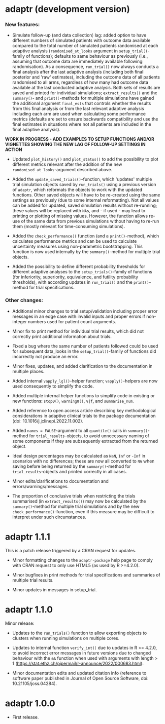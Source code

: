 # adaptr (development version)

### New features:

* Simulate follow-up (and data collection) lag: added option to have different
numbers of simulated patients with outcome data available compared to the total
number of simulated patients randomised at each adaptive analysis
(`randomised_at_looks` argument in `setup_trial()`-family of functions);
defaults to same behaviour as previously (i.e., assuming that outcome data are
immediately available following randomisation). As a consequence, `run_trial()`
now always conducts a final analysis after the last adaptive analysis (including
both final posterior and 'raw' estimates), including the outcome data of all
patients randomised to all arms, regardless of how many had outcome data
available at the last conducted adaptive analysis.
Both sets of results are saved and printed for individual simulations;
`extract_results()` and the `summary()`- and `print()`-methods for multiple
simulations have gained the additional argument `final_ests` that controls
whether the results from this final analysis or from the last relevant adaptive
analysis including each arm are used when calculating some performance metrics
(defaults are set to ensure backwards compatibility and use the final estimates
in situations where not all patients are included in the final adaptive
analysis).

**WORK IN PROGRESS - ADD EXAMPLES TO SETUP FUNCTIONS AND/OR VIGNETTES SHOWING  THE NEW LAG OF FOLLOW-UP SETTINGS IN ACTION**

* Updated `plot_history()` and `plot_status()` to add the possibility to plot
different metrics relevant after the addition of the new
`randomised_at_looks`-argument described above.

* Added the `update_saved_trials()`-function, which 'updates' multiple trial
simulation objects saved by `run_trials()` using a previous version of `adaptr`,
which reformats the objects to work with the updated functions. Other saved
objects will have to be re-created using the same settings as previously (due to
some internal reformatting). Not all values can be added for updated, saved
simulation results without re-running; these values will be replaced with `NA`s,
and - if used - may lead to printing or plotting of missing values. However, the
function allows re-use of the same data from previous simulations without having
to re-run them (mostly relevant for time-consuming simulations).

* Added the `check_performance()` function (and a `print()`-method), which
calculates performance metrics and can be used to calculate uncertainty measures
using non-parametric bootstrapping. This function is now used internally by
the `summary()`-method for multiple trial objects.

* Added the possibility to define different probability thresholds for different
adaptive analyses to the `setup_trials()`-family of functions (for inferiority,
superiority, equivalence, and futility probability thresholds), with according
updates in `run_trial()` and the `print()`-method for trial specifications.

### Other changes:

* Additional minor changes to trial setup/validation including proper error
messages in an edge case with invalid inputs and proper errors if non-integer
numbers used for patient count arguments.

* Minor fix to print method for individual trial results, which did not
correctly print additional information about trials.

* Fixed a bug where the same number of patients followed could be used for
subsequent data_looks in the `setup_trial()`-family of functions did incorrectly
not produce an error.

* Minor fixes, updates, and added clarification to the documentation in multiple
places.

* Added internal `vapply_lgl()`-helper function; `vapply()`-helpers are now used
consequently to simplify the code.

* Added multiple internal helper functions to simplify code in existing or new
functions: `stop0()`, `warning0()`, `%|f`, and `summarise_num`.

* Added reference to open access article describing key methodological
considerations in adaptive clinical trials to the package documentation
(doi: 10.1016/j.jclinepi.2022.11.002).

* Added `names = FALSE`-argument to all `quantile()` calls in `summary()`-method
for `trial_results`-objects, to avoid unnecessary naming of some components if
they are subsequently extracted from the returned object.

* Ideal design percentages may be calculated as `NaN`, `Inf` or `-Inf` in
scenarios with no differences; these are now all converted to `NA` when saving
before being returned by the `summary()`-method for `trial_results`-objects and
printed correctly in all cases.

* Minor edits/clarifications to documentation and errors/warnings/messages.

* The proportion of conclusive trials when restricting the trials summarised (in
`extract_results()`) may now be calculated by the `summary()`-method for
multiple trial simulations and by the new `check_performance()`-function, even
if this measure may be difficult to interpret under such circumstances.

# adaptr 1.1.1

This is a patch release triggered by a CRAN request for updates.

* Minor formatting changes to the `adaptr-package` help page to comply with CRAN
request to only use HTML5 (as used by R >=4.2.0).

* Minor bugfixes in print methods for trial specifications and summaries of
multiple trial results.

* Minor updates in messages in setup_trial.

# adaptr 1.1.0

Minor release:

* Updates to the `run_trials()` function to allow exporting objects to clusters
when running simulations on multiple cores.

* Updates to internal function `verify_int()` due to updates in R >= 4.2.0, to
avoid incorrect error messages in future versions due to changed behaviour with
the `&&` function when used with arguments with length > 1
(https://stat.ethz.ch/pipermail/r-announce/2022/000683.html).

* Minor documentation edits and updated citation info (reference to software
paper published in Journal of Open Source Software, doi: 10.21105/joss.04284).

# adaptr 1.0.0

* First release.
